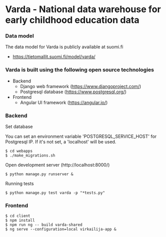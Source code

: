 # Varda - National data warehouse for early childhood education data

### Data model

The data model for Varda is publicly available at suomi.fi
- https://tietomallit.suomi.fi/model/varda/

### Varda is built using the following open source technologies
- Backend
  * Django web framework (https://www.djangoproject.com/)
  * Postgresql database (https://www.postgresql.org/)
- Frontend
  * Angular UI framework (https://angular.io/)

### Backend

Set database

You can set an environment variable 'POSTGRESQL_SERVICE_HOST' for Postgresql IP. If it's not set, a
'localhost' will be used.

```
$ cd webapps
$ ./make_migrations.sh
```

Open development server (http://localhost:8000/)

```
$ python manage.py runserver &
```

Running tests

```
$ python manage.py test varda -p "*tests.py"
```

### Frontend

```
$ cd client
$ npm install
$ npm run ng -- build varda-shared
$ ng serve --configuration=local virkailija-app &
```
